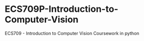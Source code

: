 # ECS709P-Introduction-to-Computer-Vision
ECS709 - Introduction to Computer Vision Coursework in python

